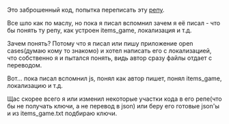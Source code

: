 Это заброшенный код, попытка переписать эту [репу](https://github.com/ByMykel/CSGO-API).

Все шло как по маслу, но пока я писал вспомнил зачем я её писал - что бы понять ту репу, как устроен items_game, локализация и т.д.

Зачем понять? Потому что я писал или пишу приложение open cases(думаю кому то знакомо) и хотел написать его с локализацией, что собственно я и пытался понять, видь автор сразу файлы отдает с переводом.

Вот... пока писал вспомнил js, понял как автор пишет, понял items_game, локализацию и т.д.

Щас скорее всего я или изменил некоторые участки кода в его репе(что бы не получать ключи, а не перевод в json) или беру его готовые json'ы и из items_game.txt подбираю ключи.
